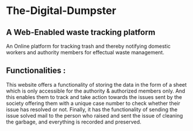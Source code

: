 # The-Digital-Dumpster
## A Web-Enabled waste tracking platform

An Online platform for tracking trash and thereby notifying domestic workers and authority members for effectual waste management.

## Functionalities :
This website offers a functionality of storing the data in the form of a sheet which is only accessible for the authority & authorized members only. And this enables them to track and take action towards the issues sent by the society offering them with a unique case number to check whether their issue has resolved or not. Finally, it has the functionality of sending the issue solved mail to the person who raised and sent the issue of cleaning the garbage, and everything is recorded and preserved. 


